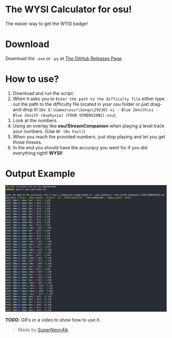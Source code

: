 # The WYSI Calculator for osu!
The easier way to get the WYSI badge!

# Download
Download the `.exe` or `.py` at [The GitHub Releases Page](https://github.com/SuperNeon4ik/OsuWYSICalculator/releases/latest)

# How to use?
1. Download and run the script.
2. When it asks you to `Enter the path to the difficulty file` either type out the path to the difficulty file located in your osu folder or just drag-and-drop it! (ex. `E:\Games\osu!\Songs\292301 xi - Blue Zenith\xi - Blue Zenith (Asphyxia) [FOUR DIMENSIONS].osu`).
3. Look at the numbers.
4. Using an overlay like **osu!StreamCompanion** when playing a level track your numbers. (Use `NF (No Fail)`)
5. When you reach the provided numbers, just stop playing and let you get those misses.
6. In the end you should have the accuracy you went for if you did everything right! **WYSI!**

# Output Example
![](/assets/outputexample.png)

**TODO:** GIFs or a video to show how to use it.

> Made by [SuperNeon4ik](https://superneon4ik.xyz/)